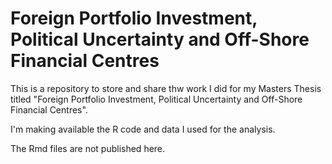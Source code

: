 # Foreign Portfolio Investment, Political Uncertainty and Off-Shore Financial Centres
This is a repository to store and share thw work I did for my Masters Thesis titled "Foreign Portfolio Investment, Political Uncertainty and Off-Shore Financial Centres".

I'm making available the R code and data I used for the analysis.

The Rmd files are not published here.

